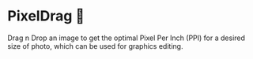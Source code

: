 # PixelDrag :sunrise_over_mountains:
Drag n Drop an image to get the optimal Pixel Per Inch (PPI) for a desired size of photo, which can be used for graphics editing.
